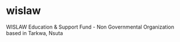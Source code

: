 # wislaw
WISLAW Education &amp; Support Fund - Non Governmental Organization based in Tarkwa, Nsuta
